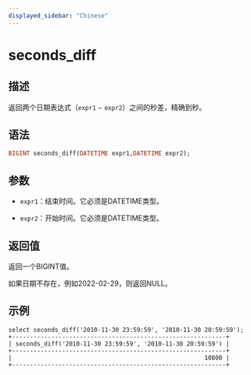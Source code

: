 ```yaml
---
displayed_sidebar: "Chinese"
---
```


# seconds_diff

## 描述

返回两个日期表达式（`expr1` − `expr2`）之间的秒差，精确到秒。

## 语法

```Haskell
BIGINT seconds_diff(DATETIME expr1,DATETIME expr2);
```

## 参数

- `expr1`：结束时间。它必须是DATETIME类型。

- `expr2`：开始时间。它必须是DATETIME类型。

## 返回值

返回一个BIGINT值。

如果日期不存在，例如2022-02-29，则返回NULL。

## 示例

```Plain
select seconds_diff('2010-11-30 23:59:59', '2010-11-30 20:59:59');
+------------------------------------------------------------+
| seconds_diff('2010-11-30 23:59:59', '2010-11-30 20:59:59') |
+------------------------------------------------------------+
|                                                      10800 |
+------------------------------------------------------------+
```